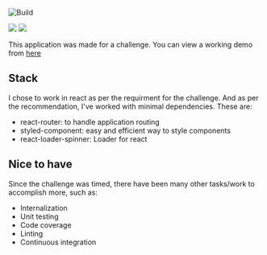 ![Build](https://img.shields.io/circleci/build/github/geronde/pokeapi-challenge/master)

<a href="https://codeclimate.com/github/geronde/pokeapi-challenge/maintainability"><img src="https://api.codeclimate.com/v1/badges/b61877a4253ba9423c5d/maintainability" /></a>
<a href="https://codeclimate.com/github/geronde/pokeapi-challenge/test_coverage"><img src="https://api.codeclimate.com/v1/badges/b61877a4253ba9423c5d/test_coverage" /></a>

This application was made for a challenge. You can view a working demo from [here](https://geronde.github.io/pokeapi-challenge/)

## Stack

I chose to work in react as per the requirment for the challenge. And as per the recommendation, I've worked with minimal dependencies. These are:
- react-router: to handle application routing
- styled-component: easy and efficient way to style components
- react-loader-spinner: Loader for react

## Nice to have
Since the challenge was timed, there have been many other tasks/work to accomplish more, such as:
- Internalization
- Unit testing
- Code coverage
- Linting
- Continuous integration
